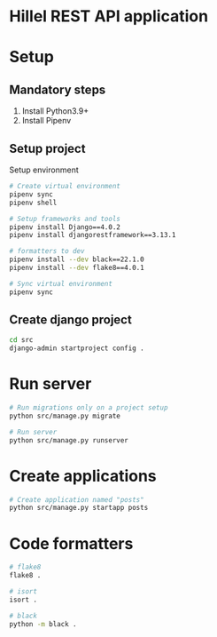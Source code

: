 # Hillel REST API application

# Setup

## Mandatory steps

1. Install Python3.9+
2. Install Pipenv

## Setup project

Setup environment

```bash
# Create virtual environment
pipenv sync
pipenv shell

# Setup frameworks and tools
pipenv install Django==4.0.2
pipenv install djangorestframework==3.13.1

# formatters to dev
pipenv install --dev black==22.1.0
pipenv install --dev flake8==4.0.1

# Sync virtual environment
pipenv sync
```

## Create django project

```bash
cd src
django-admin startproject config .
```

# Run server

```bash
# Run migrations only on a project setup
python src/manage.py migrate

# Run server
python src/manage.py runserver
```

# Create applications

```bash
# Create application named "posts"
python src/manage.py startapp posts
```

# Code formatters

```bash
# flake8
flake8 .

# isort
isort .

# black
python -m black .
```
